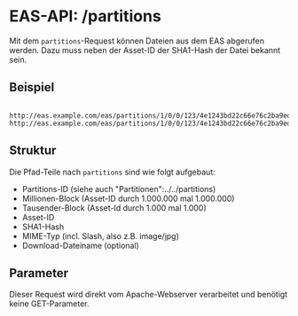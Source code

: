 #  EAS-API: /partitions

Mit dem `partitions`-Request können Dateien aus dem EAS abgerufen werden. Dazu muss neben der Asset-ID der SHA1-Hash der Datei bekannt sein.

##  Beispiel

~~~
 http://eas.example.com/eas/partitions/1/0/0/123/4e1243bd22c66e76c2ba9eddc1f91394e57f9f83/image/jpg
http://eas.example.com/eas/partitions/1/0/0/123/4e1243bd22c66e76c2ba9eddc1f91394e57f9f83/image/jpg/sameFileButOtherName.jpg
~~~


##  Struktur

Die Pfad-Teile nach `partitions` sind wie folgt aufgebaut:

* Partitions-ID (siehe auch "Partitionen":../../partitions)
* Millionen-Block (Asset-ID durch 1.000.000 mal 1.000.000)
* Tausender-Block (Asset-Id durch 1.000 mal 1.000)
* Asset-ID
* SHA1-Hash
* MIME-Typ (incl. Slash, also z.B. image/jpg)
* Download-Dateiname (optional)

##  Parameter

Dieser Request wird direkt vom Apache-Webserver verarbeitet und benötigt keine GET-Parameter.
